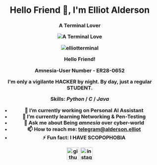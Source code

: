 <h1 align="center">Hello Friend 👋,  I'm Elliot Alderson
<h3 align="center">A Terminal Lover

![A Terminal Love](https://adcy.io/wp-content/uploads/2020/04/anti-hacking.gif)

<p align="center"> <img src="https://komarev.com/ghpvc/?username=elliotterminal&label=Profile%20views&color=0e75b6&style=flat" alt="elliotterminal" />

**Hello Friend!**
  
Amnesia-User Number - **ER28-0652**

I'm only a vigilante **HACKER** by night. 
By day, just a regular **STUDENT**.

**Skills: *Python* / *C* / *Java***

- 🔭 I’m currently working on **Personal AI Assistant**
- 🌱 I’m currently learning **Networking & Pen-Testing**
- 💬 Ask me about **Being *amnesia* over cyber-world**
- 📫 How to reach me: **[telegram@alderson.elliot](https://t.me/Soumyadas2022)**
- ⚡ Fun fact: **I HAVE SCOPOPHOBIA**


[<img src='https://cdn.jsdelivr.net/npm/simple-icons@3.0.1/icons/github.svg' alt='github' height='40'>](https://github.com/ElliotTerminal)
[<img src='https://cdn.jsdelivr.net/npm/simple-icons@3.0.1/icons/instagram.svg' alt='instagram' height='40'>](https://www.instagram.com/satorugojo_143/)  

